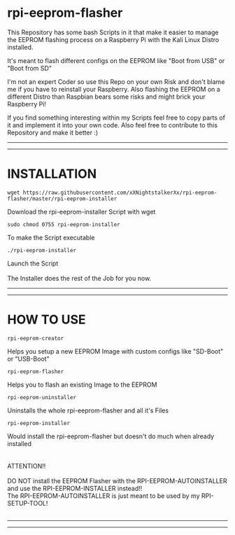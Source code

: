 # rpi-eeprom-flasher
This Repository has some bash Scripts in it that make it easier to manage the EEPROM flashing process on a Raspberry Pi with the Kali Linux Distro installed.

It's meant to flash different configs on the EEPROM like "Boot from USB" or "Boot from SD"

I'm not an expert Coder so use this Repo on your own Risk and don't blame me if you have to reinstall your Raspberry.
Also flashing the EEPROM on a different Distro than Raspbian bears some risks and might brick your Raspberry Pi!

If you find something interesting within my Scripts feel free to copy parts of it and implement it into your own code.
Also feel free to contribute to this Repository and make it better :)


----------------------------------------------------------------
----------------------------------------------------------------
# INSTALLATION

    wget https://raw.githubusercontent.com/xXNightstalkerXx/rpi-eeprom-flasher/master/rpi-eeprom-installer
Download the rpi-eeprom-installer Script with wget

    sudo chmod 0755 rpi-eeprom-installer
To make the Script executable

    ./rpi-eeprom-installer
Launch the Script
</br>
</br>
The Installer does the rest of the Job for you now.

----------------------------------------------------------------
----------------------------------------------------------------
# HOW TO USE

    rpi-eeprom-creator
Helps you setup a new EEPROM Image with custom configs like "SD-Boot" or "USB-Boot"

    rpi-eeprom-flasher
Helps you to flash an existing Image to the EEPROM

    rpi-eeprom-uninstaller
Uninstalls the whole rpi-eeprom-flasher and all it's Files

    rpi-eeprom-installer
Would install the rpi-eeprom-flasher but doesn't do much when already installed
</br>
</br>
</br>
ATTENTION!!</br>
</br>
DO NOT install the EEPROM Flasher with the RPI-EEPROM-AUTOINSTALLER and use the RPI-EEPROM-INSTALLER instead!!</br>
The RPI-EEPROM-AUTOINSTALLER is just meant to be used by my RPI-SETUP-TOOL!</br>
</br>

----------------------------------------------------------------
----------------------------------------------------------------
